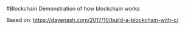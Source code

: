#Blockchain
Demonstration of how blockchain works

Based on: https://davenash.com/2017/10/build-a-blockchain-with-c/